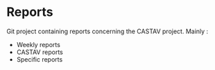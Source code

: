 # Reports

Git project containing reports concerning the CASTAV project.
Mainly : 
   - Weekly reports
   - CASTAV reports
   - Specific reports

